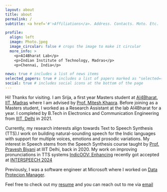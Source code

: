 ```yaml
---
layout: about
title: about
permalink: /
subtitle: <a href='#'>Affiliations</a>. Address. Contacts. Moto. Etc.

profile:
  align: left
  image: Photo.jpeg
  image_circular: false # crops the image to make it circular
  more_info: >
    <p>AI4Bharat Lab</p>
    <p>Indian Institute of Technology, Madras</p>
    <p>Chennai, India</p>

news: true # includes a list of news items
selected_papers: true # includes a list of papers marked as "selected={true}"
social: true # includes social icons at the bottom of the page
---
```


Hi! Thanks for visiting. I am Srija, a first year Masters student at [AI4Bharat](https://ai4bharat.iitm.ac.in/), [IIT, Madras](https://www.iitm.ac.in/) where I am advised by [Prof. Mitesh Khapra](http://www.cse.iitm.ac.in/~miteshk/). Before joining as a Masters student, I worked as a Research Assistant at the lab AI4Bharat for a year. I completed by B.Tech in Electronics and Communication Engineering from [IIIT, Delhi](https://iiitd.ac.in/) in 2021.

Currently, my research interests align towards Text to Speech Synthesis (TTS).I work on building natural-sounding speech for the Indic languages with support for multiple voices, emotions and prosodic variations. My interest in Speech stems from the Speech Synthesis course taught by [Prof. Pravesh Biyani](https://www.iiitd.ac.in/praveshb) at IIIT Delhi, back in 2020. My work on improving pronunciations in TTS systems [IndicOOV: Enhancing](https://arxiv.org/pdf/2407.13435) recently got accepted at [INTERSPEECH 2024](https://interspeech2024.org/)

Previously, I was a software engineer at Microsoft where I worked on [Data Protecion Manager](https://learn.microsoft.com/en-us/system-center/dpm/dpm-overview?view=sc-dpm-2022).

Feel free to check out my [resume]() and you can reach out to me via [email](srija17199@iiitd.ac.in)